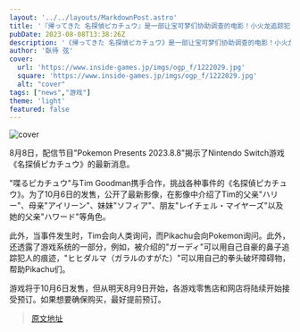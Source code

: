 ```yaml
---
layout: '../../layouts/MarkdownPost.astro'
title: '『帰ってきた 名探偵ピカチュウ』是一部让宝可梦们协助调查的电影！小火龙追踪犯人的痕迹，火焰猴挥出强力一击'
pubDate: 2023-08-08T13:38:26Z
description: '《帰ってきた 名探偵ピカチュウ》是一部让宝可梦们协助调查的电影！小火龙追踪犯人的痕迹，火焰猴挥出强力一击'
author: '臥待 弦'
cover:
  url: 'https://www.inside-games.jp/imgs/ogp_f/1222029.jpg'
  square: 'https://www.inside-games.jp/imgs/ogp_f/1222029.jpg'
  alt: "cover"
tags: ["news","游戏"]
theme: 'light'
featured: false
---
```


![cover](https://www.inside-games.jp/imgs/ogp_f/1222029.jpg)

8月8日，配信节目"Pokemon Presents 2023.8.8"揭示了Nintendo Switch游戏《名探偵ピカチュウ》的最新消息。

"喋るピカチュウ"与Tim Goodman携手合作，挑战各种事件的《名探偵ピカチュウ》。为了10月6日的发售，公开了最新影像，在影像中介绍了Tim的父亲"ハリー"、母亲"アイリーン"、妹妹"ソフィア"、朋友"レイチェル・マイヤーズ"以及她的父亲"ハワード"等角色。

此外，当事件发生时，Tim会向人类询问，而Pikachu会向Pokemon询问。此外，还透露了游戏系统的一部分，例如，被介绍的"ガーディ"可以用自己自豪的鼻子追踪犯人的痕迹，"ヒヒダルマ（ガラルのすがた）"可以用自己的拳头破坏障碍物，帮助Pikachu们。

游戏将于10月6日发售，但从明天8月9日开始，各游戏零售店和网店将陆续开始接受预订。如果想要确保购买，最好提前预订。

>[原文地址](https://www.inside-games.jp/article/2023/08/08/147717.html)  